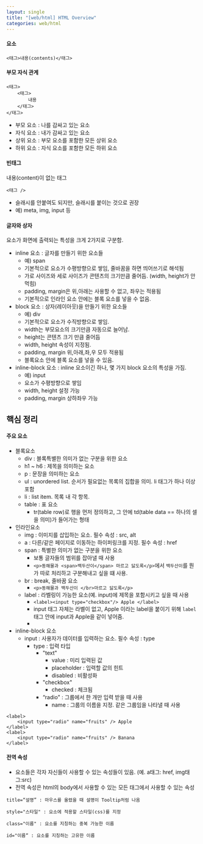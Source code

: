 ```yaml
---
layout: single
title: "[web/html] HTML Overview"
categories: web/html
---
```


#### 요소

```
<태그>내용(contents)</태그>
```

#### 부모 자식 관계

```
<태그>
	<태그>
		내용
	</태그>
</태그>
```

- 부모 요소 : 나를 감싸고 있는 요소
- 자식 요소 : 내가 감싸고 있는 요소
- 상위 요소 : 부모 요소를 포함한 모든 상위 요소
- 하위 요소 : 자식 요소를 포함한 모든 하위 요소

#### 빈태그

내용(content)이 없는 태그

```
<태그 />
```

- 슬래시를 안붙여도 되지만, 슬래시를 붙이는 것으로 권장
- 예) meta, img, input 등

#### 글자와 상자

요소가 화면에 출력되는 특성을 크게 2가지로 구분함.

- inline 요소 : 글자를 만들기 위한 요소들
  - 예) span
  - 기본적으로 요소가 수평방향으로 쌓임, 줄바꿈을 하면 띄어쓰기로 해석됨
  - 가로 사이즈와 세로 사이즈가 콘텐츠의 크기만큼 줄어듬. (width, height가 안먹힘)
  - padding, margin은 위,아래는 사용할 수 없고, 좌우는 적용됨
  - 기본적으로 인라인 요소 안에는 블록 요소를 넣을 수 없음.
- block 요소 : 상자(레이아웃)을 만들기 위한 요소들
  - 예) div
  - 기본적으로 요소가 수직방향으로 쌓임.
  - width는 부모요소의 크기만큼 자동으로 늘어남.
  - height는 콘텐츠 크기 만큼 줄어듬
  - width, height 속성이 지정됨.
  - padding, margin 위,아래,좌,우 모두 적용됨
  - 블록요소 안에 블록 요소를 넣을 수 있음.
- inline-block 요소 : inline 요소이긴 하나, 몇 가지 block 요소의 특성을 가짐.
  - 예) input
  - 요소가 수평방향으로 쌓임
  - width, height 설정 가능
  - padding, margin 상하좌우 가능

## 핵심 정리

#### 주요 요소

- 블록요소
  - div : 블록특별한 의미가 없는 구분을 위한 요소
  - h1 ~ h6 : 제목을 의미하는 요소
  - p : 문장을 의미하는 요소
  - ul : unordered list. 순서가 필요없는 목록의 집합을 의미. li 태그가 하나 이상 포함
  - li : list item. 목록 내 각 항목.
  - table : 표 요소
    - tr(table row)로 행을 먼저 정의하고, 그 안에 td(table data == 하나의 셀을 의미)가 들어가는 형태
- 인라인요소
  - img : 이미지를 삽입하는 요소. 필수 속성 : src, alt
  - a : 다른/같은 페이지로 이동하는 하이퍼링크를 지정. 필수 속성 : href
  - span : 특별한 의미가 없는 구분을 위한 요소
    - 보통 글자들의 범위를 잡아낼 때 사용
    - `<p>동해물과 <span>백두산이</span> 마르고 닳도록</p>`에서 `백두산이`를 뭔가 따로 처리하고 구분해내고 싶을 떄 사용.
  - br : break, 줄바꿈 요소
    - `<p>동해물과 백두산이 </br>마르고 닳도록</p>`
  - label : 라벨링이 가능한 요소(예. input)에 제목을 포함시키고 싶을 때 사용
    - `<label><input type="checkbox"/> Apple </label>`
    - input 태그 자체는 라벨이 없고, Apple 이라는 label을 붙이기 위해 `label` 태그 안에 input과 Apple을 같이 넣어줌.
    -
- inline-block 요소
  - input : 사용자가 데이터를 입력하는 요소. 필수 속성 : type
    - type : 입력 타입
      - "text"
        - value : 미리 입력된 값
        - placeholder : 입력할 값의 힌트
        - disabled : 비활성화
      - "checkbox"
        - checked : 체크됨
      - “radio" : 그룹에서 한 개만 입력 받을 때 사용
        - name : 그룹의 이름을 지정. 같은 그룹임을 나타낼 때 사용

```
<label>
	<input type="radio" name="fruits" /> Apple
</label>
<label>
	<input type="radio" name="fruits" /> Banana
</label>
```

#### 전역 속성

- 요소들은 각자 자신들이 사용할 수 있는 속성들이 있음. (예. a태그: href, img태그:src)
- 전역 속성은 html의 body에서 사용할 수 있는 모든 태그에서 사용할 수 있는 속성

```
title=“설명” : 마우스를 올렸을 때 설명이 Tooltip처럼 나옴

style="스타일" : 요소에 적용할 스타일(css)를 지정

class="이름" : 요소를 지칭하는 중복 가능한 이름

id="이름“ : 요소를 지칭하는 고유한 이름
```
